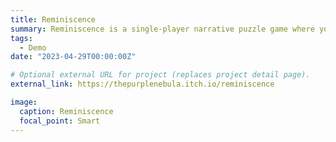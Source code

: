 ```yaml
---
title: Reminiscence
summary: Reminiscence is a single-player narrative puzzle game where you play as the middle child of a family, who is helping clear out his family’s old attic when he discovers a box of corrupted old VHS tapes. Help him rebuild the story of his family by rearranging the objects within the attic to where they once were, with the aid of the tapes.
tags:
  - Demo
date: "2023-04-29T00:00:00Z"

# Optional external URL for project (replaces project detail page).
external_link: https://thepurplenebula.itch.io/reminiscence

image:
  caption: Reminiscence
  focal_point: Smart
---
```

